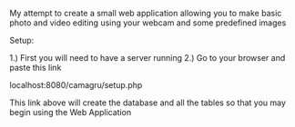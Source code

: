 My attempt to create a small web application allowing you to make basic photo and video editing using your webcam and some predefined images

Setup:

1.) First you will need to have a server running
2.) Go to your browser and paste this link

localhost:8080/camagru/setup.php

This link above will create the database and all the tables so that you may begin using the Web Application
